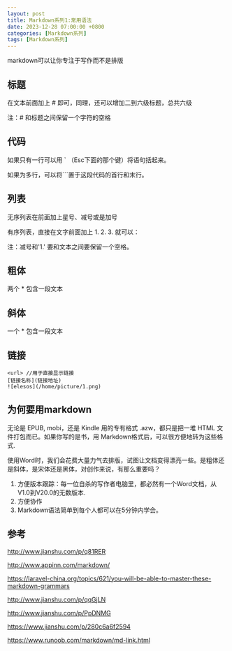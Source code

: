 ```yaml
---
layout: post
title: Markdown系列1:常用语法
date: 2023-12-28 07:00:00 +0800
categories: [Markdown系列]
tags: [Markdown系列]
---
```

markdown可以让你专注于写作而不是排版

## 标题

在文本前面加上 # 即可，同理，还可以增加二到六级标题，总共六级

注：# 和标题之间保留一个字符的空格

## 代码

如果只有一行可以用 ` （Esc下面的那个键）将语句括起来。

如果为多行，可以将```置于这段代码的首行和末行。

## 列表

无序列表在前面加上星号、减号或是加号

有序列表，直接在文字前面加上 1. 2. 3. 就可以：

注：减号和'1.' 要和文本之间要保留一个空格。

## 粗体

两个 * 包含一段文本

## 斜体

一个 * 包含一段文本

## 链接

```
<url> //用于直接显示链接
[链接名称](链接地址)
![elesos](/home/picture/1.png)
```

## 为何要用markdown

无论是 EPUB, mobi，还是 Kindle 用的专有格式 .azw，都只是把一堆 HTML 文件打包而已。如果你写的是书，用 Markdown格式后，可以很方便地转为这些格式.

使用Word时，我们会花费大量力气去排版，试图让文档变得漂亮一些。是粗体还是斜体，是宋体还是黑体，对创作来说，有那么重要吗？

1. 方便版本跟踪：每一位自杀的写作者电脑里，都必然有一个Word文档，从V1.0到V20.0的无数版本.
2. 方便协作
3. Markdown语法简单到每个人都可以在5分钟内学会。

## 参考
<http://www.jianshu.com/p/q81RER>

<http://www.appinn.com/markdown/>

<https://laravel-china.org/topics/621/you-will-be-able-to-master-these-markdown-grammars>

<http://www.jianshu.com/p/qqGjLN>

<http://www.jianshu.com/p/PpDNMG>

<https://www.jianshu.com/p/280c6a6f2594>

<https://www.runoob.com/markdown/md-link.html>